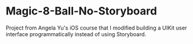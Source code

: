 # Magic-8-Ball-No-Storyboard

Project from Angela Yu's iOS course that I modified building a UIKit user interface programmatically instead of using Storyboard.
